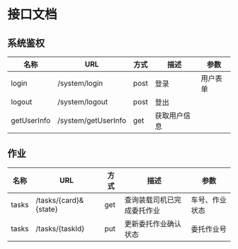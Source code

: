 

# 接口文档


## 系统鉴权

| 名称        | URL                 | 方式 | 描述         | 参数     |
| ----------- | ------------------- | ---- | ------------ | -------- |
| login       | /system/login       | post | 登录         | 用户表单 |
| logout      | /system/logout      | post | 登出         |          |
| getUserInfo | /system/getUserInfo | get  | 获取用户信息 |          |

## 作业

| 名称  | URL                   | 方式 | 描述                       | 参数             |
| ----- | --------------------- | ---- | -------------------------- | ---------------- |
| tasks | /tasks/{card}&{state} | get  | 查询装载司机已完成委托作业 | 车号、作业状态 |
| tasks | /tasks/{taskId}       | put  | 更新委托作业确认状态       | 委托作业号       |
